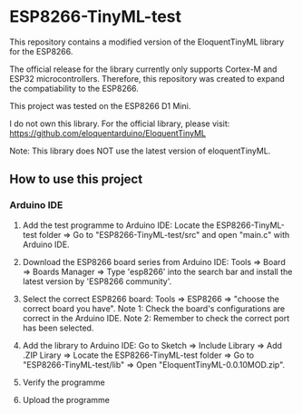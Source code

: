 # ESP8266-TinyML-test

This repository contains a modified version of the EloquentTinyML library for the ESP8266. 

The official release for the library currently only supports Cortex-M and ESP32 microcontrollers. Therefore, this repository was created to expand the compatiability to the ESP8266.

This project was tested on the ESP8266 D1 Mini.

I do not own this library. For the official library, please visit: https://github.com/eloquentarduino/EloquentTinyML

Note: This library does NOT use the latest version of eloquentTinyML.


## How to use this project

### Arduino IDE
1. Add the test programme to Arduino IDE: Locate the ESP8266-TinyML-test folder => Go to "ESP8266-TinyML-test/src" and open "main.c" with Arduino IDE.

2. Download the ESP8266 board series from Arduino IDE: Tools => Board => Boards Manager => Type 'esp8266' into the search bar and install the latest version by 'ESP8266 community'. 

3. Select the correct ESP8266 board: Tools => ESP8266 => "choose the correct board you have".
Note 1: Check the board's configurations are correct in the Arduino IDE.
Note 2: Remember to check the correct port has been selected.

4. Add the library to Arduino IDE: Go to Sketch => Include Library => Add .ZIP Lirary => Locate the ESP8266-TinyML-test folder => Go to "ESP8266-TinyML-test/lib" => Open "EloquentTinyML-0.0.10MOD.zip".

5. Verify the programme

6. Upload the programme

